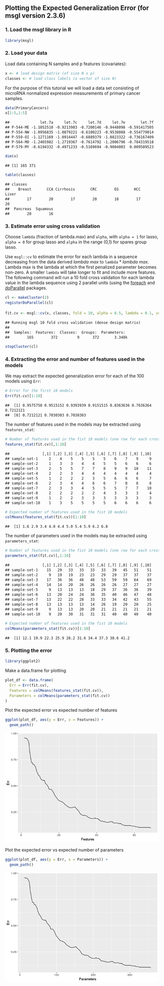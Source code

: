 Plotting the Expected Generalization Error (for msgl version 2.3.6)
-------------------------------------------------------------------

### 1. Load the msgl library in R

``` r
library(msgl)
```

### 2. Load your data

Load data containing N samples and p features (covariates):

``` r
x <- # load design matrix (of size N x p)
classes <- # load class labels (a vector of size N)
```

For the purpose of this tutorial we will load a data set consisting of microRNA normalized expression measurements of primary cancer samples.

``` r
data(PrimaryCancers)
x[1:5,1:5]
```

    ##              let.7a     let.7c     let.7d     let.7e       let.7f
    ## P-544-ME -1.1052510 -0.9213983 -0.7200146 -0.9448098 -0.591417505
    ## P-554-NW -1.0956835 -1.0879221 -0.6100223 -0.9538088 -0.554779014
    ## P-559-OI -1.1271169 -1.0914447 -0.6889379 -1.0823322 -0.736167409
    ## P-564-MO -1.2465982 -1.2719367 -0.7614792 -1.2006796 -0.784319518
    ## P-579-MY -0.6194332 -0.4971233 -0.5169694 -0.9004003  0.009509523

``` r
dim(x)
```

    ## [1] 165 371

``` r
table(classes)
```

    ## classes
    ##    Breast       CCA Cirrhosis       CRC        EG       HCC     Liver 
    ##        17        20        17        20        18        17        20 
    ##  Pancreas  Squamous 
    ##        20        16

### 3. Estimate error using cross validation

Choose `lambda` (fraction of lambda.max) and `alpha`, with `alpha = 1` for lasso, `alpha = 0` for group lasso and `alpha` in the range (0,1) for spares group lasso.

Use `msgl::cv` to estimate the error for each lambda in a sequence decreasing from the data derived *lambda max* to `lambda` \* *lambda max*. Lambda max is the lambda at which the first penalized parameter becomes non-zero. A smaller `lambda` will take longer to fit and include more features. The following command will run a 10 fold cross validation for each lambda value in the lambda sequence using 2 parallel units (using the [foreach](https://CRAN.R-project.org/package=foreach) and [doParallel](https://CRAN.R-project.org/package=doParallel) packages.

``` r
cl <- makeCluster(2)
registerDoParallel(cl)

fit.cv <- msgl::cv(x, classes, fold = 10, alpha = 0.5, lambda = 0.1, use_parallel = TRUE)
```

    ## Running msgl 10 fold cross validation (dense design matrix)
    ## 
    ##  Samples:  Features:  Classes:  Groups:  Parameters: 
    ##        165        372         9      372       3.348k

``` r
stopCluster(cl)
```

### 4. Extracting the error and number of features used in the models

We may extract the expected generalization error for each of the 100 models using `Err`:

``` r
# Error for the first 10 models
Err(fit.cv)[1:10]
```

    ##  [1] 0.9575758 0.9515152 0.9393939 0.9151515 0.8363636 0.7636364 0.7212121
    ##  [8] 0.7212121 0.7030303 0.7030303

The number of features used in the models may be extracted using `features_stat`:

``` r
# Number of features used in the fist 10 models (one row for each cross validation set)
features_stat(fit.cv)[,1:10]
```

    ##               [,1] [,2] [,3] [,4] [,5] [,6] [,7] [,8] [,9] [,10]
    ## sample-set-1     2    4    5    5    5    5    6    7    9     9
    ## sample-set-2     1    3    3    4    4    5    5    6    6     6
    ## sample-set-3     2    5    5    7    7    8    9    9   10    11
    ## sample-set-4     2    2    3    4    4    4    4    4    4     4
    ## sample-set-5     1    2    2    2    3    5    6    6    6     7
    ## sample-set-6     2    3    4    4    6    6    7    8    8     8
    ## sample-set-7     2    3    3    4    5    5    5    7    7    10
    ## sample-set-8     2    2    2    2    2    4    3    3    3     4
    ## sample-set-9     1    2    2    3    3    3    3    3    3     3
    ## sample-set-10    1    3    5    5    5    5    6    6    6     6

``` r
# Expected number of features used in the fist 10 models
colMeans(features_stat(fit.cv))[1:10]
```

    ##  [1] 1.6 2.9 3.4 4.0 4.4 5.0 5.4 5.9 6.2 6.8

The number of parameters used in the models may be extracted using `parameters_stat`:

``` r
# Number of features used in the fist 10 models (one row for each cross validation set)
parameters_stat(fit.cv)[,1:10]
```

    ##               [,1] [,2] [,3] [,4] [,5] [,6] [,7] [,8] [,9] [,10]
    ## sample-set-1    15   29   33   33   33   33   39   45   51    51
    ## sample-set-2     9   19   19   23   23   29   29   37   37    37
    ## sample-set-3    17   36   36   48   48   53   59   59   64    69
    ## sample-set-4    14   14   20   26   26   26   26   27   27    27
    ## sample-set-5     9   13   13   13   18   29   37   36   36    39
    ## sample-set-6    13   20   24   24   36   35   40   46   47    48
    ## sample-set-7    13   22   22   28   33   33   34   42   43    55
    ## sample-set-8    13   13   13   13   14   26   19   20   20    25
    ## sample-set-9     9   13   13   20   20   21   21   21   21    21
    ## sample-set-10    9   20   30   31   31   31   40   40   40    40

``` r
# Expected number of features used in the fist 10 models
colMeans(parameters_stat(fit.cv))[1:10]
```

    ##  [1] 12.1 19.9 22.3 25.9 28.2 31.6 34.4 37.3 38.6 41.2

### 5. Plotting the error

``` r
library(ggplot2)
```

Make a data.frame for plotting

``` r
plot_df <- data.frame(
  Err = Err(fit.cv),
  Features = colMeans(features_stat(fit.cv)),
  Parameters = colMeans(parameters_stat(fit.cv))
)
```

Plot the expected error vs expected number of features

``` r
ggplot(plot_df, aes(y = Err, x = Features)) +
  geom_path()
```

![](plot-cv-results_files/figure-markdown_github/unnamed-chunk-11-1.png)

Plot the expected error vs expected number of parameters

``` r
ggplot(plot_df, aes(y = Err, x = Parameters)) +
  geom_path()
```

![](plot-cv-results_files/figure-markdown_github/unnamed-chunk-12-1.png)
